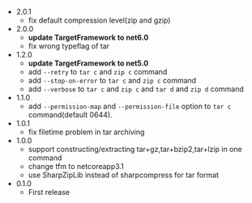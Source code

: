 * 2.0.1
    * fix default compression level(zip and gzip)
* 2.0.0
    * **update TargetFramework to net6.0**
    * fix wrong typeflag of tar
* 1.2.0
    * **update TargetFramework to net5.0**
    * add `--retry` to `tar c` and `zip c` command
    * add `--stop-on-error` to `tar c` and `zip c` command
    * add `--verbose` to `tar c` and `zip c` and `tar d` and `zip d` command
* 1.1.0
    * add `--permission-map` and `--permission-file` option to `tar c` command(default 0644).
* 1.0.1
    * fix filetime problem in tar archiving
* 1.0.0
    * support constructing/extracting tar+gz,tar+bzip2,tar+lzip in one command
    * change tfm to netcoreapp3.1
    * use SharpZipLib instead of sharpcompress for tar format
* 0.1.0
    * First release
